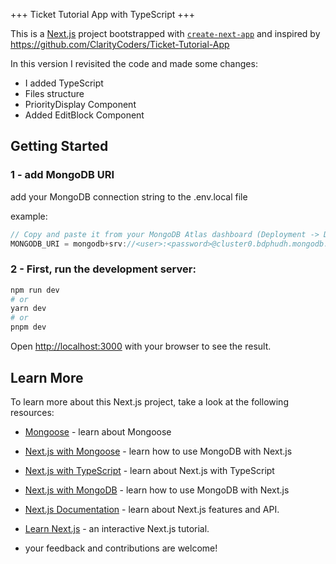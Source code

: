 +++ Ticket Tutorial App with TypeScript +++

This is a [Next.js](https://nextjs.org/) project bootstrapped with [`create-next-app`](https://github.com/vercel/next.js/tree/canary/packages/create-next-app) and inspired by https://github.com/ClarityCoders/Ticket-Tutorial-App

In this version I revisited the code and made some changes:

- I added TypeScript
- Files structure
- PriorityDisplay Component
- Added EditBlock Component

## Getting Started

### 1 - add MongoDB URI

add your MongoDB connection string to the .env.local file

example:

```javascript
// Copy and paste it from your MongoDB Atlas dashboard (Deployment -> Database -> Connect -> Drivers -> Node.js)
MONGODB_URI = mongodb+srv://<user>:<password>@cluster0.bdphudh.mongodb.net/<db name>
```

### 2 - First, run the development server:

```bash
npm run dev
# or
yarn dev
# or
pnpm dev
```

Open [http://localhost:3000](http://localhost:3000) with your browser to see the result.

## Learn More

To learn more about this Next.js project, take a look at the following resources:

- [Mongoose](https://mongoosejs.com/docs/) - learn about Mongoose
- [Next.js with Mongoose](https://www.mongodb.com/developer/how-to/nextjs-with-mongoose/) - learn how to use MongoDB with Next.js
- [Next.js with TypeScript](https://nextjs.org/docs/basic-features/typescript) - learn about Next.js with TypeScript
- [Next.js with MongoDB](https://www.mongodb.com/developer/how-to/nextjs-with-mongodb/) - learn how to use MongoDB with Next.js
- [Next.js Documentation](https://nextjs.org/docs) - learn about Next.js features and API.
- [Learn Next.js](https://nextjs.org/learn) - an interactive Next.js tutorial.

- your feedback and contributions are welcome!
